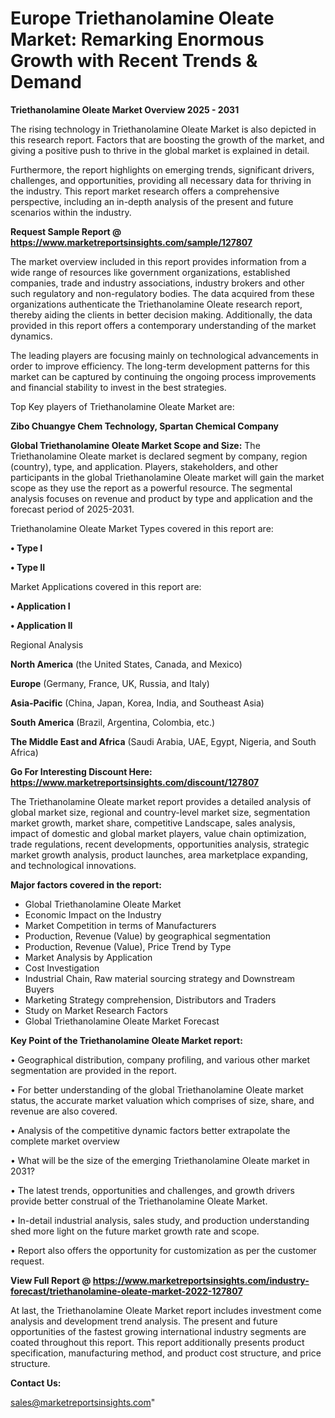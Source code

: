  # Europe Triethanolamine Oleate Market: Remarking Enormous Growth with Recent Trends & Demand

<Strong> Triethanolamine Oleate Market Overview 2025 - 2031</strong>

The rising technology in Triethanolamine Oleate Market is also depicted in this research report. Factors that are boosting the growth of the market, and giving a positive push to thrive in the global market is explained in detail.

Furthermore, the report highlights on emerging trends, significant drivers, challenges, and opportunities, providing all necessary data for thriving in the industry. This report market research offers a comprehensive perspective, including an in-depth analysis of the present and future scenarios within the industry.

<strong>Request Sample Report @ <a href=https://www.marketreportsinsights.com/sample/127807>https://www.marketreportsinsights.com/sample/127807</a></strong>

The market overview included in this report provides information from a wide range of resources like government organizations, established companies, trade and industry associations, industry brokers and other such regulatory and non-regulatory bodies. The data acquired from these organizations authenticate the Triethanolamine Oleate research report, thereby aiding the clients in better decision making. Additionally, the data provided in this report offers a contemporary understanding of the market dynamics.

The leading players are focusing mainly on technological advancements in order to improve efficiency. The long-term development patterns for this market can be captured by continuing the ongoing process improvements and financial stability to invest in the best strategies.

Top Key players of Triethanolamine Oleate Market are:

<strong>Zibo Chuangye Chem Technology, Spartan Chemical Company</strong>

<strong><b>Global Triethanolamine Oleate Market Scope and Size:</b></strong>
The Triethanolamine Oleate market is declared segment by company, region (country), type, and application. Players, stakeholders, and other participants in the global Triethanolamine Oleate market will gain the market scope as they use the report as a powerful resource. The segmental analysis focuses on revenue and product by type and application and the forecast period of 2025-2031.

Triethanolamine Oleate Market Types covered in this report are:

<strong>• Type I

• Type II</strong>

Market Applications covered in this report are:

<strong>• Application I

• Application II</strong> 

Regional Analysis

<strong>North America</strong> (the United States, Canada, and Mexico)

<strong>Europe</strong> (Germany, France, UK, Russia, and Italy)

<strong>Asia-Pacific</strong> (China, Japan, Korea, India, and Southeast Asia)

<strong>South America</strong> (Brazil, Argentina, Colombia, etc.)

<strong>The Middle East and Africa</strong> (Saudi Arabia, UAE, Egypt, Nigeria, and South Africa)

<strong>Go For Interesting Discount Here: <a href=https://www.marketreportsinsights.com/discount/127807>https://www.marketreportsinsights.com/discount/127807</a></strong>

The Triethanolamine Oleate market report provides a detailed analysis of global market size, regional and country-level market size, segmentation market growth, market share, competitive Landscape, sales analysis, impact of domestic and global market players, value chain optimization, trade regulations, recent developments, opportunities analysis, strategic market growth analysis, product launches, area marketplace expanding, and technological innovations.

<strong><b>Major factors covered in the report:</b></strong>
<ul>
  <li>Global Triethanolamine Oleate Market </li>
  <li>Economic Impact on the Industry</li>
  <li>Market Competition in terms of Manufacturers</li>
  <li>Production, Revenue (Value) by geographical segmentation</li>
  <li>Production, Revenue (Value), Price Trend by Type</li>
  <li>Market Analysis by Application</li>
  <li>Cost Investigation</li>
  <li>Industrial Chain, Raw material sourcing strategy and Downstream Buyers</li>
  <li>Marketing Strategy comprehension, Distributors and Traders</li>
  <li>Study on Market Research Factors</li>
  <li>Global Triethanolamine Oleate Market Forecast</li>
</ul>

<strong><b>Key Point of the Triethanolamine Oleate Market report:</b></strong>

• Geographical distribution, company profiling, and various other market segmentation are provided in the report.

• For better understanding of the global Triethanolamine Oleate market status, the accurate market valuation which comprises of size, share, and revenue are also covered.

• Analysis of the competitive dynamic factors better extrapolate the complete market overview

• What will be the size of the emerging Triethanolamine Oleate market in 2031?

• The latest trends, opportunities and challenges, and growth drivers provide better construal of the Triethanolamine Oleate Market.

• In-detail industrial analysis, sales study, and production understanding shed more light on the future market growth rate and scope.

• Report also offers the opportunity for customization as per the customer request.

<strong><b>View Full Report @ <a href=https://www.marketreportsinsights.com/industry-forecast/triethanolamine-oleate-market-2022-127807>https://www.marketreportsinsights.com/industry-forecast/triethanolamine-oleate-market-2022-127807</a></b></strong>


At last, the Triethanolamine Oleate Market report includes investment come analysis and development trend analysis. The present and future opportunities of the fastest growing international industry segments are coated throughout this report. This report additionally presents product specification, manufacturing method, and product cost structure, and price structure.

<strong>Contact Us:</strong>

sales@marketreportsinsights.com"
